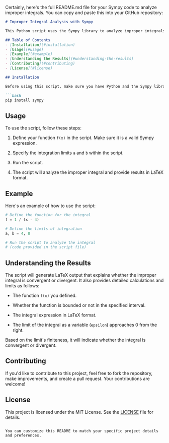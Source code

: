 Certainly, here's the full README.md file for your Sympy code to analyze improper integrals. You can copy and paste this into your GitHub repository:

```markdown
# Improper Integral Analysis with Sympy

This Python script uses the Sympy library to analyze improper integrals. It can help you determine whether an improper integral is convergent or divergent by computing the limit of the integral as a variable approaches a certain value. This README will guide you through using the script and understanding its results.

## Table of Contents
- [Installation](#installation)
- [Usage](#usage)
- [Example](#example)
- [Understanding the Results](#understanding-the-results)
- [Contributing](#contributing)
- [License](#license)

## Installation

Before using this script, make sure you have Python and the Sympy library installed. You can install Sympy using pip:

```bash
pip install sympy
```

## Usage

To use the script, follow these steps:

1. Define your function `f(x)` in the script. Make sure it is a valid Sympy expression.

2. Specify the integration limits `a` and `b` within the script.

3. Run the script.

4. The script will analyze the improper integral and provide results in LaTeX format.

## Example

Here's an example of how to use the script:

```python
# Define the function for the integral
f = 1 / (x - 4)

# Define the limits of integration
a, b = 4, 8

# Run the script to analyze the integral
# (code provided in the script file)
```

## Understanding the Results

The script will generate LaTeX output that explains whether the improper integral is convergent or divergent. It also provides detailed calculations and limits as follows:

- The function `f(x)` you defined.

- Whether the function is bounded or not in the specified interval.

- The integral expression in LaTeX format.

- The limit of the integral as a variable (`epsilon`) approaches 0 from the right.

Based on the limit's finiteness, it will indicate whether the integral is convergent or divergent.

## Contributing

If you'd like to contribute to this project, feel free to fork the repository, make improvements, and create a pull request. Your contributions are welcome!

## License

This project is licensed under the MIT License. See the [LICENSE](LICENSE) file for details.
```

You can customize this README to match your specific project details and preferences.
